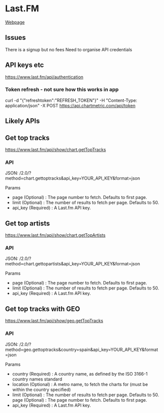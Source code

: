 # Last.FM
[Webpage](https://www.last.fm/api)

## Issues
There is a signup but no fees
Need to organise API credentials

## API keys etc
https://www.last.fm/api/authentication

### Token refresh - not sure how this works in app
curl -d "{\"refreshtoken\":\"REFRESH_TOKEN\"}" -H "Content-Type: application/json" -X POST https://api.chartmetric.com/api/token

## Likely APIs 

## Get top tracks
https://www.last.fm/api/show/chart.getTopTracks
### API
JSON: /2.0/?method=chart.gettoptracks&api_key=YOUR_API_KEY&format=json

Params
- page (Optional) : The page number to fetch. Defaults to first page.
- limit (Optional) : The number of results to fetch per page. Defaults to 50.
- api_key (Required) : A Last.fm API key.


## Get top artists
https://www.last.fm/api/show/chart.getTopArtists


### API
JSON: /2.0/?method=chart.gettopartists&api_key=YOUR_API_KEY&format=json

Params
- page (Optional) : The page number to fetch. Defaults to first page.
- limit (Optional) : The number of results to fetch per page. Defaults to 50.
- api_key (Required) : A Last.fm API key.


## Get top tracks with GEO
https://www.last.fm/api/show/geo.getTopTracks

### API
JSON: /2.0/?method=geo.gettoptracks&country=spain&api_key=YOUR_API_KEY&format=json

Params
- country (Required) : A country name, as defined by the ISO 3166-1 country names standard
- location (Optional) : A metro name, to fetch the charts for (must be within the country specified)
- limit (Optional) : The number of results to fetch per page. Defaults to 50.
page (Optional) : The page number to fetch. Defaults to first page.
- api_key (Required) : A Last.fm API key.



